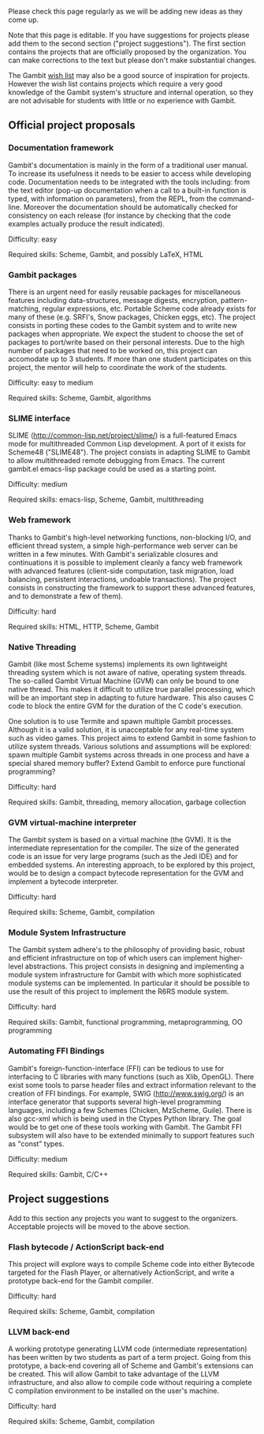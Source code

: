 Please check this page regularly as we will be adding new ideas as they
come up.

Note that this page is editable. If you have suggestions for projects
please add them to the second section ("project suggestions"). The first
section contains the projects that are officially proposed by the
organization. You can make corrections to the text but please don't make
substantial changes.

The Gambit [ wish list](Wish_list.md) may also be a good source
of inspiration for projects. However the wish list contains projects
which require a very good knowledge of the Gambit system's structure and
internal operation, so they are not advisable for students with little
or no experience with Gambit.

## Official project proposals

### Documentation framework

Gambit's documentation is mainly in the form of a traditional user
manual. To increase its usefulness it needs to be easier to access while
developing code. Documentation needs to be integrated with the tools
including: from the text editor (pop-up documentation when a call to a
built-in function is typed, with information on parameters), from the
REPL, from the command-line. Moreover the documentation should be
automatically checked for consistency on each release (for instance by
checking that the code examples actually produce the result indicated).

Difficulty: easy

Required skills: Scheme, Gambit, and possibly LaTeX, HTML

### Gambit packages

There is an urgent need for easily reusable packages for miscellaneous
features including data-structures, message digests, encryption,
pattern-matching, regular expressions, etc. Portable Scheme code already
exists for many of these (e.g. SRFI's, Snow packages, Chicken eggs,
etc). The project consists in porting these codes to the Gambit system
and to write new packages when appropriate. We expect the student to
choose the set of packages to port/write based on their personal
interests. Due to the high number of packages that need to be worked on,
this project can accomodate up to 3 students. If more than one student
participates on this project, the mentor will help to coordinate the
work of the students.

Difficulty: easy to medium

Required skills: Scheme, Gambit, algorithms

### SLIME interface

SLIME (http://common-lisp.net/project/slime/) is a full-featured Emacs
mode for multithreaded Common Lisp development. A port of it exists for
Scheme48 ("SLIME48"). The project consists in adapting SLIME to Gambit
to allow multithreaded remote debugging from Emacs. The current
gambit.el emacs-lisp package could be used as a starting point.

Difficulty: medium

Required skills: emacs-lisp, Scheme, Gambit, multithreading

### Web framework

Thanks to Gambit's high-level networking functions, non-blocking I/O,
and efficient thread system, a simple high-performance web server can be
written in a few minutes. With Gambit's serializable closures and
continuations it is possible to implement cleanly a fancy web framework
with advanced features (client-side computation, task migration, load
balancing, persistent interactions, undoable transactions). The project
consists in constructing the framework to support these advanced
features, and to demonstrate a few of them).

Difficulty: hard

Required skills: HTML, HTTP, Scheme, Gambit

### Native Threading

Gambit (like most Scheme systems) implements its own lightweight
threading system which is not aware of native, operating system threads.
The so-called Gambit Virtual Machine (GVM) can only be bound to one
native thread. This makes it difficult to utilize true parallel
processing, which will be an important step in adapting to future
hardware. This also causes C code to block the entire GVM for the
duration of the C code's execution.

One solution is to use Termite and spawn multiple Gambit processes.
Although it is a valid solution, it is unacceptable for any real-time
system such as video games. This project aims to extend Gambit in some
fashion to utilize system threads. Various solutions and assumptions
will be explored: spawn multiple Gambit systems across threads in one
process and have a special shared memory buffer? Extend Gambit to
enforce pure functional programming?

Difficulty: hard

Required skills: Gambit, threading, memory allocation, garbage
collection

### GVM virtual-machine interpreter

The Gambit system is based on a virtual machine (the GVM). It is the
intermediate representation for the compiler. The size of the generated
code is an issue for very large programs (such as the Jedi IDE) and for
embedded systems. An interesting approach, to be explored by this
project, would be to design a compact bytecode representation for the
GVM and implement a bytecode interpreter.

Difficulty: hard

Required skills: Scheme, Gambit, compilation

### Module System Infrastructure

The Gambit system adhere's to the philosophy of providing basic, robust
and efficient infrastructure on top of which users can implement
higher-level abstractions. This project consists in designing and
implementing a module system infrastructure for Gambit with which more
sophisticated module systems can be implemented. In particular it should
be possible to use the result of this project to implement the R6RS
module system.

Difficulty: hard

Required skills: Gambit, functional programming, metaprogramming, OO
programming

### Automating FFI Bindings

Gambit's foreign-function-interface (FFI) can be tedious to use for
interfacing to C libraries with many functions (such as Xlib, OpenGL).
There exist some tools to parse header files and extract information
relevant to the creation of FFI bindings. For example, SWIG
(http://www.swig.org/) is an interface generator that supports several
high-level programming languages, including a few Schemes (Chicken,
MzScheme, Guile). There is also gcc-xml which is being used in the
Ctypes Python library. The goal would be to get one of these tools
working with Gambit. The Gambit FFI subsystem will also have to be
extended minimally to support features such as "const" types.

Difficulty: medium

Required skills: Gambit, C/C++

## Project suggestions

Add to this section any projects you want to suggest to the organizers.
Acceptable projects will be moved to the above section.

### Flash bytecode / ActionScript back-end

This project will explore ways to compile Scheme code into either
Bytecode targeted for the Flash Player, or alternatively ActionScript,
and write a prototype back-end for the Gambit compiler.

Difficulty: hard

Required skills: Scheme, Gambit, compilation

### LLVM back-end

A working prototype generating LLVM code (intermediate representation)
has been written by two students as part of a term project. Going from
this prototype, a back-end covering all of Scheme and Gambit's
extensions can be created. This will allow Gambit to take advantage of
the LLVM infrastructure, and also allow to compile code without
requiring a complete C compilation environment to be installed on the
user's machine.

Difficulty: hard

Required skills: Scheme, Gambit, compilation
